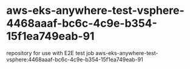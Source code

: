# aws-eks-anywhere-test-vsphere-4468aaaf-bc6c-4c9e-b354-15f1ea749eab-91
repository for use with E2E test job aws-eks-anywhere-test-vsphere:4468aaaf-bc6c-4c9e-b354-15f1ea749eab-91
